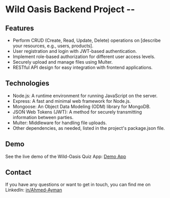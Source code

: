 # Wild Oasis Backend Project --

## Features

- Perform CRUD (Create, Read, Update, Delete) operations on [describe your resources, e.g., users, products].
- User registration and login with JWT-based authentication.
- Implement role-based authorization for different user access levels.
- Securely upload and manage files using Multer.
- RESTful API design for easy integration with frontend applications.

## Technologies

- Node.js: A runtime environment for running JavaScript on the server.
- Express: A fast and minimal web framework for Node.js.
- Mongoose: An Object Data Modeling (ODM) library for MongoDB.
- JSON Web Tokens (JWT): A method for securely transmitting information between parties.
- Multer: Middleware for handling file uploads.
- Other dependencies, as needed, listed in the project's package.json file.

## Demo

See the live demo of the Wild-Oasis Quiz App: [Demo App](https://ahmed-ayman-wildoasis.netlify.app/)

## Contact

If you have any questions or want to get in touch, you can find me on LinkedIn: [in/Ahmed-Ayman](https://www.linkedin.com/in/ahmed-ayman-723605229/)
